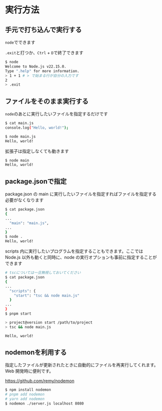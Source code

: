 # 実行方法

## 手元で打ち込んで実行する

`node`でできます

`.exit`と打つか、`Ctrl` + `D`で終了できます

```bash
$ node
Welcome to Node.js v22.15.0.
Type ".help" for more information.
> 1 + 1 # > で始まる行が自分の入力です
2
> .exit
```

## ファイルをそのまま実行する

`node`のあとに実行したいファイルを指定するだけです

```bash
$ cat main.js
console.log("Hello, world!");

$ node main.js
Hello, world!
```

拡張子は指定しなくても動きます

```bash
$ node main
Hello, world!
```

## package.jsonで指定

package.json の main に実行したいファイルを指定すればファイルを指定する必要がなくなります

```bash
$ cat package.json
{
...
  "main": "main.js",
...
}
$ node .
Hello, world!
```

scripts 内に実行したいプログラムを指定することもできます。ここでは Node.js 以外も動くと同時に、node の実行オプションも事前に指定することができます

```bash
# tscについては一旦無視しておいてください
$ cat package.json
{
...
  "scripts": {
    "start": "tsc && node main.js"
  }
...
}
$ pnpm start

> project@version start /path/to/project
> tsc && node main.js

Hello, world!

```

## nodemonを利用する

指定したファイルが更新されたときに自動的にファイルを再実行してくれます。Web 開発時に便利です。

<https://github.com/remy/nodemon>

```bash
$ npm install nodemon
# pnpm add nodemon
# yarn add nodemon
$ nodemon ./server.js localhost 8080
```
